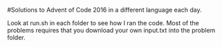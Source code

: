 #Solutions to Advent of Code 2016
in a different language each day.

Look at run.sh in each folder to see how I ran the code. Most of the problems requires that you download your own input.txt into the problem folder.
